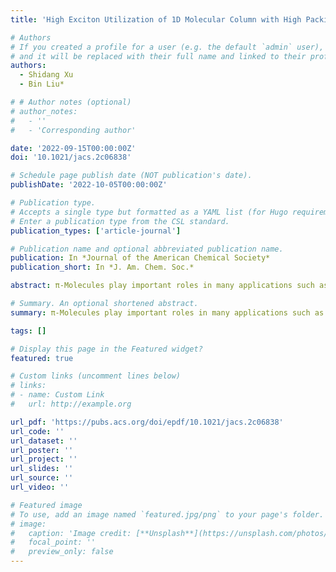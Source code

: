 ```yaml
---
title: 'High Exciton Utilization of 1D Molecular Column with High Packing Energy Formed by Folded π-Molecules'

# Authors
# If you created a profile for a user (e.g. the default `admin` user), write the username (folder name) here
# and it will be replaced with their full name and linked to their profile.
authors:
  - Shidang Xu
  - Bin Liu*

# # Author notes (optional)
# author_notes:
#   - ''
#   - 'Corresponding author'

date: '2022-09-15T00:00:00Z'
doi: '10.1021/jacs.2c06838'

# Schedule page publish date (NOT publication's date).
publishDate: '2022-10-05T00:00:00Z'

# Publication type.
# Accepts a single type but formatted as a YAML list (for Hugo requirements).
# Enter a publication type from the CSL standard.
publication_types: ['article-journal']

# Publication name and optional abbreviated publication name.
publication: In *Journal of the American Chemical Society*
publication_short: In *J. Am. Chem. Soc.*

abstract: π-Molecules play important roles in many applications such as organic light-emitting devices, photocatalysis, photovoltaics, biosensors, and medicine. Very often, π-conjugated molecules with high utilization of excited states in the solid state are of great research interest. However, owing to the gap between molecular structure and effective molecular packing, there are very few designs toward π molecules with very high exciton utilization in the solid state. Herein, we report a new π skeleton, folded π, to achieve high exciton utilization in the solid state. Based on a “folded π” formula, 12 compounds with two or three folding π planes were designed and synthesized. We found that folded π molecules tend to form well-aligned 1D molecular columns of patterns (“box”, “braid”, or “stair”) with high packing energy, which is mainly contributed by numerous weak π interactions. As a result of effective suppression of molecular motion, all the compounds show very high exciton utilization in solids.

# Summary. An optional shortened abstract.
summary: π-Molecules play important roles in many applications such as organic light-emitting devices, photocatalysis, photovoltaics, biosensors, and medicine. Very often, π-conjugated molecules with high utilization of excited states in the solid state are of great research interest. However, owing to the gap between molecular structure and effective molecular packing, there are very few designs toward π molecules with very high exciton utilization in the solid state. Herein, we report a new π skeleton, folded π, to achieve high exciton utilization in the solid state. Based on a “folded π” formula, 12 compounds with two or three folding π planes were designed and synthesized. We found that folded π molecules tend to form well-aligned 1D molecular columns of patterns (“box”, “braid”, or “stair”) with high packing energy, which is mainly contributed by numerous weak π interactions. As a result of effective suppression of molecular motion, all the compounds show very high exciton utilization in solids.

tags: []

# Display this page in the Featured widget?
featured: true

# Custom links (uncomment lines below)
# links:
# - name: Custom Link
#   url: http://example.org

url_pdf: 'https://pubs.acs.org/doi/epdf/10.1021/jacs.2c06838'
url_code: ''
url_dataset: ''
url_poster: ''
url_project: ''
url_slides: ''
url_source: ''
url_video: ''

# Featured image
# To use, add an image named `featured.jpg/png` to your page's folder.
# image:
#   caption: 'Image credit: [**Unsplash**](https://unsplash.com/photos/pLCdAaMFLTE)'
#   focal_point: ''
#   preview_only: false
---
```

